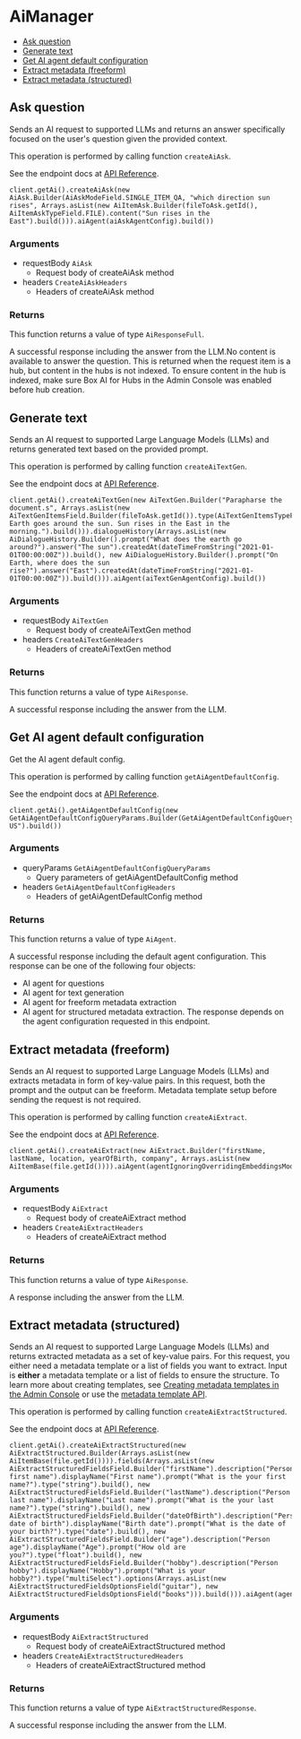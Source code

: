 # AiManager


- [Ask question](#ask-question)
- [Generate text](#generate-text)
- [Get AI agent default configuration](#get-ai-agent-default-configuration)
- [Extract metadata (freeform)](#extract-metadata-freeform)
- [Extract metadata (structured)](#extract-metadata-structured)

## Ask question

Sends an AI request to supported LLMs and returns an answer specifically focused on the user's question given the provided context.

This operation is performed by calling function `createAiAsk`.

See the endpoint docs at
[API Reference](https://developer.box.com/reference/post-ai-ask/).

<!-- sample post_ai_ask -->
```
client.getAi().createAiAsk(new AiAsk.Builder(AiAskModeField.SINGLE_ITEM_QA, "which direction sun rises", Arrays.asList(new AiItemAsk.Builder(fileToAsk.getId(), AiItemAskTypeField.FILE).content("Sun rises in the East").build())).aiAgent(aiAskAgentConfig).build())
```

### Arguments

- requestBody `AiAsk`
  - Request body of createAiAsk method
- headers `CreateAiAskHeaders`
  - Headers of createAiAsk method


### Returns

This function returns a value of type `AiResponseFull`.

A successful response including the answer from the LLM.No content is available to answer the question. This is returned when the request item is a hub, but content in the hubs is not indexed. To ensure content in the hub is indexed, make sure Box AI for Hubs in the Admin Console was enabled before hub creation.


## Generate text

Sends an AI request to supported Large Language Models (LLMs) and returns generated text based on the provided prompt.

This operation is performed by calling function `createAiTextGen`.

See the endpoint docs at
[API Reference](https://developer.box.com/reference/post-ai-text-gen/).

<!-- sample post_ai_text_gen -->
```
client.getAi().createAiTextGen(new AiTextGen.Builder("Parapharse the document.s", Arrays.asList(new AiTextGenItemsField.Builder(fileToAsk.getId()).type(AiTextGenItemsTypeField.FILE).content("The Earth goes around the sun. Sun rises in the East in the morning.").build())).dialogueHistory(Arrays.asList(new AiDialogueHistory.Builder().prompt("What does the earth go around?").answer("The sun").createdAt(dateTimeFromString("2021-01-01T00:00:00Z")).build(), new AiDialogueHistory.Builder().prompt("On Earth, where does the sun rise?").answer("East").createdAt(dateTimeFromString("2021-01-01T00:00:00Z")).build())).aiAgent(aiTextGenAgentConfig).build())
```

### Arguments

- requestBody `AiTextGen`
  - Request body of createAiTextGen method
- headers `CreateAiTextGenHeaders`
  - Headers of createAiTextGen method


### Returns

This function returns a value of type `AiResponse`.

A successful response including the answer from the LLM.


## Get AI agent default configuration

Get the AI agent default config.

This operation is performed by calling function `getAiAgentDefaultConfig`.

See the endpoint docs at
[API Reference](https://developer.box.com/reference/get-ai-agent-default/).

<!-- sample get_ai_agent_default -->
```
client.getAi().getAiAgentDefaultConfig(new GetAiAgentDefaultConfigQueryParams.Builder(GetAiAgentDefaultConfigQueryParamsModeField.ASK).language("en-US").build())
```

### Arguments

- queryParams `GetAiAgentDefaultConfigQueryParams`
  - Query parameters of getAiAgentDefaultConfig method
- headers `GetAiAgentDefaultConfigHeaders`
  - Headers of getAiAgentDefaultConfig method


### Returns

This function returns a value of type `AiAgent`.

A successful response including the default agent configuration.
This response can be one of the following four objects:
* AI agent for questions
* AI agent for text generation
* AI agent for freeform metadata extraction
* AI agent for structured metadata extraction.
The response depends on the agent configuration requested in this endpoint.


## Extract metadata (freeform)

Sends an AI request to supported Large Language Models (LLMs) and extracts metadata in form of key-value pairs.
In this request, both the prompt and the output can be freeform.
Metadata template setup before sending the request is not required.

This operation is performed by calling function `createAiExtract`.

See the endpoint docs at
[API Reference](https://developer.box.com/reference/post-ai-extract/).

<!-- sample post_ai_extract -->
```
client.getAi().createAiExtract(new AiExtract.Builder("firstName, lastName, location, yearOfBirth, company", Arrays.asList(new AiItemBase(file.getId()))).aiAgent(agentIgnoringOverridingEmbeddingsModel).build())
```

### Arguments

- requestBody `AiExtract`
  - Request body of createAiExtract method
- headers `CreateAiExtractHeaders`
  - Headers of createAiExtract method


### Returns

This function returns a value of type `AiResponse`.

A response including the answer from the LLM.


## Extract metadata (structured)

Sends an AI request to supported Large Language Models (LLMs) and returns extracted metadata as a set of key-value pairs.
For this request, you either need a metadata template or a list of fields you want to extract.
Input is **either** a metadata template or a list of fields to ensure the structure.
To learn more about creating templates, see [Creating metadata templates in the Admin Console](https://support.box.com/hc/en-us/articles/360044194033-Customizing-Metadata-Templates)
or use the [metadata template API](g://metadata/templates/create).

This operation is performed by calling function `createAiExtractStructured`.

See the endpoint docs at
[API Reference](https://developer.box.com/reference/post-ai-extract-structured/).

<!-- sample post_ai_extract_structured -->
```
client.getAi().createAiExtractStructured(new AiExtractStructured.Builder(Arrays.asList(new AiItemBase(file.getId()))).fields(Arrays.asList(new AiExtractStructuredFieldsField.Builder("firstName").description("Person first name").displayName("First name").prompt("What is the your first name?").type("string").build(), new AiExtractStructuredFieldsField.Builder("lastName").description("Person last name").displayName("Last name").prompt("What is the your last name?").type("string").build(), new AiExtractStructuredFieldsField.Builder("dateOfBirth").description("Person date of birth").displayName("Birth date").prompt("What is the date of your birth?").type("date").build(), new AiExtractStructuredFieldsField.Builder("age").description("Person age").displayName("Age").prompt("How old are you?").type("float").build(), new AiExtractStructuredFieldsField.Builder("hobby").description("Person hobby").displayName("Hobby").prompt("What is your hobby?").type("multiSelect").options(Arrays.asList(new AiExtractStructuredFieldsOptionsField("guitar"), new AiExtractStructuredFieldsOptionsField("books"))).build())).aiAgent(agentIgnoringOverridingEmbeddingsModel).build())
```

### Arguments

- requestBody `AiExtractStructured`
  - Request body of createAiExtractStructured method
- headers `CreateAiExtractStructuredHeaders`
  - Headers of createAiExtractStructured method


### Returns

This function returns a value of type `AiExtractStructuredResponse`.

A successful response including the answer from the LLM.


